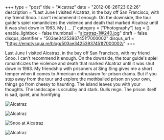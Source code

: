 +++
type = "post"
title = "Alcatraz"
date = "2012-08-26T23:02:26"
description = "Last June I visited Alcatraz, in the bay off San Francisco, with my friend Snoo. I can't recommend it enough. On the downside, the tour guide's spiel romanticizes the violence and death that marked Alcatraz until it was shut down in 1963. My [ ... ]"
category = ["Photography"]
tag = []
enable_lightbox = false
thumbnail = "alcatraz-1@240.jpg"
draft = false
disqus_identifier = "503ae34253937451f7000002"
disqus_url = "https://emptysqua.re/blog/503ae34253937451f7000002/"
+++

<p>Last June I visited Alcatraz, in the bay off San Francisco, with my friend Snoo. I can't recommend it enough. On the downside, the tour guide's spiel romanticizes the violence and death that marked Alcatraz until it was shut down in 1963. My friendship with prisoners at Sing Sing gives me a short temper when it comes to American enthusiasm for prison drama. But if you step away from the tour and explore the mothballed prison on your own, things go from cheesy to haunting. The island leaves you with your thoughts. The landscape is scrubby and stark. Gulls reign. The prison itself is sad, quiet, and horrifying.</p>
<p><img style="display:block; margin-left:auto; margin-right:auto;" src="alcatraz-1.jpg" alt="Alcatraz" title="alcatraz-1.jpg" border="0"   /></p>
<p><img style="display:block; margin-left:auto; margin-right:auto;" src="alcatraz-2.jpg" alt="Alcatraz" title="alcatraz-2.jpg" border="0"   /></p>
<p><img style="display:block; margin-left:auto; margin-right:auto;" src="alcatraz-3.jpg" alt="Snoo at Alcatraz" title="alcatraz-3.jpg" border="0"   /></p>
<p><img style="display:block; margin-left:auto; margin-right:auto;" src="alcatraz-4.jpg" alt="Alcatraz" title="alcatraz-4.jpg" border="0"   /></p>
